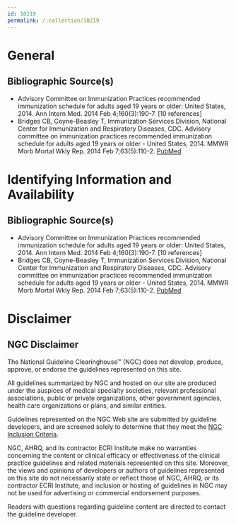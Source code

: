 ```yaml
---
id: 10219
permalink: /:collection/10219
---
```


# General

## Bibliographic Source(s)

- Advisory Committee on Immunization Practices recommended immunization schedule for adults aged 19 years or older: United States, 2014. Ann Intern Med. 2014 Feb 4;160(3):190-7. [10 references]
- Bridges CB, Coyne-Beasley T, Immunization Services Division, National Center for Immunization and Respiratory Diseases, CDC. Advisory committee on immunization practices recommended immunization schedule for adults aged 19 years or older - United States, 2014. MMWR Morb Mortal Wkly Rep. 2014 Feb 7;63(5):110-2. [ PubMed ](http://www.ncbi.nlm.nih.gov/entrez/query.fcgi?cmd=Retrieve&db=pubmed&dopt=Abstract&list_uids=24500291)

# Identifying Information and Availability

## Bibliographic Source(s)

- Advisory Committee on Immunization Practices recommended immunization schedule for adults aged 19 years or older: United States, 2014. Ann Intern Med. 2014 Feb 4;160(3):190-7. [10 references]
- Bridges CB, Coyne-Beasley T, Immunization Services Division, National Center for Immunization and Respiratory Diseases, CDC. Advisory committee on immunization practices recommended immunization schedule for adults aged 19 years or older - United States, 2014. MMWR Morb Mortal Wkly Rep. 2014 Feb 7;63(5):110-2. [ PubMed ](http://www.ncbi.nlm.nih.gov/entrez/query.fcgi?cmd=Retrieve&db=pubmed&dopt=Abstract&list_uids=24500291)

# Disclaimer

## NGC Disclaimer

The National Guideline Clearinghouse™ (NGC) does not develop, produce, approve, or endorse the guidelines represented on this site.

All guidelines summarized by NGC and hosted on our site are produced under the auspices of medical specialty societies, relevant professional associations, public or private organizations, other government agencies, health care organizations or plans, and similar entities.

Guidelines represented on the NGC Web site are submitted by guideline developers, and are screened solely to determine that they meet the [NGC Inclusion Criteria](/help-and-about/summaries/inclusion-criteria).

NGC, AHRQ, and its contractor ECRI Institute make no warranties concerning the content or clinical efficacy or effectiveness of the clinical practice guidelines and related materials represented on this site. Moreover, the views and opinions of developers or authors of guidelines represented on this site do not necessarily state or reflect those of NGC, AHRQ, or its contractor ECRI Institute, and inclusion or hosting of guidelines in NGC may not be used for advertising or commercial endorsement purposes.

Readers with questions regarding guideline content are directed to contact the guideline developer.


